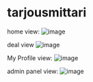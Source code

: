 # tarjousmittari

home view:
![image](https://github.com/MarH0L9/tarjousmittari/assets/143179277/477c6084-ed38-4e0d-8233-f8d61e02ac3e)


deal view
![image](https://github.com/MarH0L9/tarjousmittari/assets/143179277/3cd13e9b-44d8-459d-9569-44a9b3b16970)

My Profile view:
![image](https://github.com/MarH0L9/tarjousmittari/assets/143179277/6c725df8-53c2-46ea-854d-2b474a7abc6a)

admin panel view:
![image](https://github.com/MarH0L9/tarjousmittari/assets/143179277/4630c75d-6118-437f-b203-4d47efe08a08)
